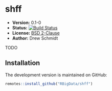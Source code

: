 # shff

* **Version:** 0.1-0
* **Status:** [![Build Status](https://travis-ci.org/RBigData/shff.png)](https://travis-ci.org/RBigData/shff)
* **License:** [BSD 2-Clause](http://opensource.org/licenses/BSD-2-Clause)
* **Author:** Drew Schmidt


TODO



## Installation

<!-- To install the R package, run:

```r
install.package("shff")
``` -->

The development version is maintained on GitHub:

```r
remotes::install_github("RBigData/shff")
```

